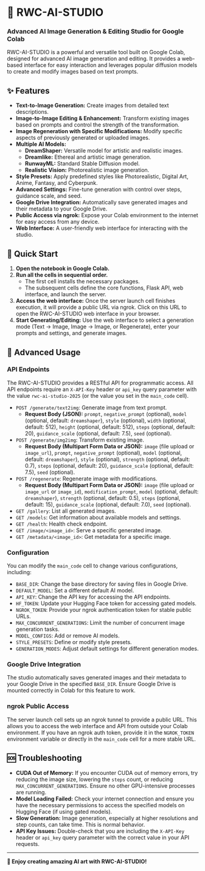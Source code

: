 # 🎨 RWC-AI-STUDIO

### Advanced AI Image Generation & Editing Studio for Google Colab

RWC-AI-STUDIO is a powerful and versatile tool built on Google Colab, designed for advanced AI image generation and editing. It provides a web-based interface for easy interaction and leverages popular diffusion models to create and modify images based on text prompts.

## ✨ Features

- **Text-to-Image Generation:** Create images from detailed text descriptions.
- **Image-to-Image Editing & Enhancement:** Transform existing images based on prompts and control the strength of the transformation.
- **Image Regeneration with Specific Modifications:** Modify specific aspects of previously generated or uploaded images.
- **Multiple AI Models:**
    - **DreamShaper:** Versatile model for artistic and realistic images.
    - **Dreamlike:** Ethereal and artistic image generation.
    - **RunwayML:** Standard Stable Diffusion model.
    - **Realistic Vision:** Photorealistic image generation.
- **Style Presets:** Apply predefined styles like Photorealistic, Digital Art, Anime, Fantasy, and Cyberpunk.
- **Advanced Settings:** Fine-tune generation with control over steps, guidance scale, and seed.
- **Google Drive Integration:** Automatically save generated images and their metadata to your Google Drive.
- **Public Access via ngrok:** Expose your Colab environment to the internet for easy access from any device.
- **Web Interface:** A user-friendly web interface for interacting with the studio.

## 🚀 Quick Start

1. **Open the notebook in Google Colab.**
2. **Run all the cells in sequential order.**
    - The first cell installs the necessary packages.
    - The subsequent cells define the core functions, Flask API, web interface, and launch the server.
3. **Access the web interface:** Once the server launch cell finishes execution, it will provide a public URL via ngrok. Click on this URL to open the RWC-AI-STUDIO web interface in your browser.
4. **Start Generating/Editing:** Use the web interface to select a generation mode (Text → Image, Image → Image, or Regenerate), enter your prompts and settings, and generate images.

## 🔧 Advanced Usage

### API Endpoints

The RWC-AI-STUDIO provides a RESTful API for programmatic access. All API endpoints require an `X-API-Key` header or `api_key` query parameter with the value `rwc-ai-studio-2025` (or the value you set in the `main_code` cell).

- `POST /generate/text2img`: Generate image from text prompt.
    - **Request Body (JSON):** `prompt`, `negative_prompt` (optional), `model` (optional, default: `dreamshaper`), `style` (optional), `width` (optional, default: 512), `height` (optional, default: 512), `steps` (optional, default: 20), `guidance_scale` (optional, default: 7.5), `seed` (optional).
- `POST /generate/img2img`: Transform existing image.
    - **Request Body (Multipart Form Data or JSON):** `image` (file upload or `image_url`), `prompt`, `negative_prompt` (optional), `model` (optional, default: `dreamshaper`), `style` (optional), `strength` (optional, default: 0.7), `steps` (optional, default: 20), `guidance_scale` (optional, default: 7.5), `seed` (optional).
- `POST /regenerate`: Regenerate image with modifications.
    - **Request Body (Multipart Form Data or JSON):** `image` (file upload or `image_url` or `image_id`), `modification_prompt`, `model` (optional, default: `dreamshaper`), `strength` (optional, default: 0.5), `steps` (optional, default: 15), `guidance_scale` (optional, default: 7.0), `seed` (optional).
- `GET /gallery`: List all generated images.
- `GET /models`: Get information about available models and settings.
- `GET /health`: Health check endpoint.
- `GET /image/<image_id>`: Serve a specific generated image.
- `GET /metadata/<image_id>`: Get metadata for a specific image.

### Configuration

You can modify the `main_code` cell to change various configurations, including:

- `BASE_DIR`: Change the base directory for saving files in Google Drive.
- `DEFAULT_MODEL`: Set a different default AI model.
- `API_KEY`: Change the API key for accessing the API endpoints.
- `HF_TOKEN`: Update your Hugging Face token for accessing gated models.
- `NGROK_TOKEN`: Provide your ngrok authentication token for stable public URLs.
- `MAX_CONCURRENT_GENERATIONS`: Limit the number of concurrent image generation tasks.
- `MODEL_CONFIGS`: Add or remove AI models.
- `STYLE_PRESETS`: Define or modify style presets.
- `GENERATION_MODES`: Adjust default settings for different generation modes.

### Google Drive Integration

The studio automatically saves generated images and their metadata to your Google Drive in the specified `BASE_DIR`. Ensure Google Drive is mounted correctly in Colab for this feature to work.

### ngrok Public Access

The server launch cell sets up an ngrok tunnel to provide a public URL. This allows you to access the web interface and API from outside your Colab environment. If you have an ngrok auth token, provide it in the `NGROK_TOKEN` environment variable or directly in the `main_code` cell for a more stable URL.

## 🆘 Troubleshooting

- **CUDA Out of Memory:** If you encounter CUDA out of memory errors, try reducing the image size, lowering the `steps` count, or reducing `MAX_CONCURRENT_GENERATIONS`. Ensure no other GPU-intensive processes are running.
- **Model Loading Failed:** Check your internet connection and ensure you have the necessary permissions to access the specified models on Hugging Face (if using gated models).
- **Slow Generation:** Image generation, especially at higher resolutions and step counts, can take time. This is normal behavior.
- **API Key Issues:** Double-check that you are including the `X-API-Key` header or `api_key` query parameter with the correct value in your API requests.


---

**🎉 Enjoy creating amazing AI art with RWC-AI-STUDIO!**
